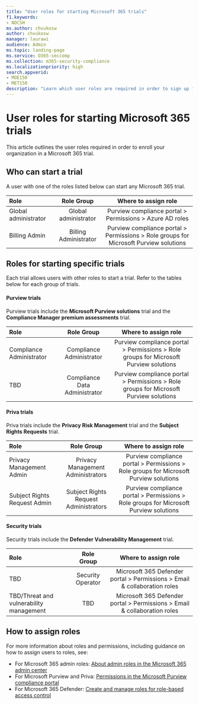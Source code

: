 ```yaml
---
title: "User roles for starting Microsoft 365 trials"
f1.keywords:
- NOCSH
ms.author: chvukosw
author: chvukosw
manager: laurawi
audience: Admin
ms.topic: landing-page
ms.service: O365-seccomp
ms.collection: m365-security-compliance
ms.localizationpriority: high
search.appverid: 
- MOE150
- MET150
description: "Learn which user roles are required in order to sign up for a trial of Microsoft 365 Purview, Priva, and security products."
---
```


# User roles for starting Microsoft 365 trials

This article outlines the user roles required in order to enroll your organization in a Microsoft 365 trial.

## Who can start a trial

A user with one of the roles listed below can start any Microsoft 365 trial.
 
| Role | Role Group | Where to assign role | 
| :------------- | :-------------: | :------------: |
| Global administrator | Global administrator   | Purview compliance portal > Permissions > Azure AD roles |
| Billing Admin | Billing Administrator | Purview compliance portal > Permissions > Role groups for Microsoft Purview solutions |

## Roles for starting specific trials

Each trial allows users with other roles to start a trial. Refer to the tables below for each group of trials.

#### Purview trials

Purview trials include the **Microsoft Purview solutions** trial and the **Compliance Manager premium assessments** trial. 

| Role | Role Group | Where to assign role | 
| :------------- | :-------------: | :------------: |
| Compliance Administrator | Compliance Administrator   | Purview compliance portal > Permissions > Role groups for Microsoft Purview solutions |
| TBD | Compliance Data Administrator | Purview compliance portal > Permissions > Role groups for Microsoft Purview solutions |

#### Priva trials

Priva trials include the **Privacy Risk Management** trial and the **Subject Rights Requests** trial.

| Role | Role Group | Where to assign role | 
| :------------- | :-------------: | :------------: |
| Privacy Management Admin | Privacy Management Administrators   | Purview compliance portal > Permissions > Role groups for Microsoft Purview solutions |
| Subject Rights Request Admin | Subject Rights Request Administrators | Purview compliance portal > Permissions > Role groups for Microsoft Purview solutions |

#### Security trials

Security trials include the **Defender Vulnerability Management** trial.

| Role | Role Group | Where to assign role | 
| :------------- | :-------------: | :------------: |
| TBD  | Security Operator  | Microsoft 365 Defender portal > Permissions > Email & collaboration roles  |
| TBD/Threat and vulnerability management | TBD | Microsoft 365 Defender portal > Permissions > Email & collaboration roles |

## How to assign roles

For more information about roles and permissions, including guidance on how to assign users to roles, see:

- For Microsoft 365 admin roles: [About admin roles in the Microsoft 365 admin center](../admin/add-users/about-admin-roles.md)
- For Microsoft Purview and Priva: [Permissions in the Microsoft Purview compliance portal](microsoft-365-compliance-center-permissions.md)
- For Microsoft 365 Defender: [Create and manage roles for role-based access control](../security/defender-endpoint/user-roles.md)